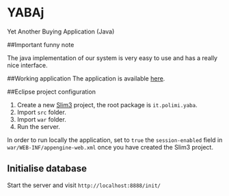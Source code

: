 YABAj
=====

Yet Another Buying Application (Java)

##Important funny note

The java implementation of our system is very easy to use and has a really nice interface.

##Working application
The application is available [here](http://yaba-dmw.appspot.com).

##Eclipse project configuration

1. Create a new [Slim3](https://sites.google.com/site/slim3appengine/) project, the root package is `it.polimi.yaba`.
2. Import `src` folder.
3. Import `war` folder.
4. Run the server.

In order to run locally the application, set to `true` the `session-enabled` field in `war/WEB-INF/appengine-web.xml` once you have created the Slim3 project.

## Initialise database

Start the server and visit `http://localhost:8888/init/`
